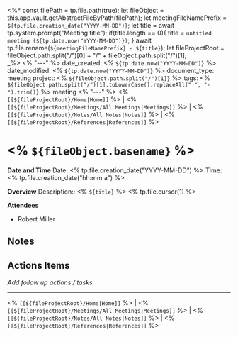 <%*
	const filePath = tp.file.path(true);
	let fileObject = this.app.vault.getAbstractFileByPath(filePath);
	let meetingFileNamePrefix = `${tp.file.creation_date("YYYY-MM-DD")}`;
	let title = await tp.system.prompt("Meeting title");
	if(title.length == 0){
		title = `untitled meeting (${tp.date.now("YYYY-MM-DD")})`;
	}
	await tp.file.rename(`${meetingFileNamePrefix} - ${title}`);
	let fileProjectRoot = fileObject.path.split("/")[0] + "/" + fileObject.path.split("/")[1];	
_%>
<% "---" %>
date_created: <% `${tp.date.now("YYYY-MM-DD")}` %>
date_modified: <% `${tp.date.now("YYYY-MM-DD")}` %>
document_type: meeting
project: <% `${fileObject.path.split("/")[1]}` %>
tags: <% `${fileObject.path.split("/")[1].toLowerCase().replaceAll(" ", "-").trim()}` %> meeting
<% "---" %>
<% `[[${fileProjectRoot}/Home|Home]]` %> | <% `[[${fileProjectRoot}/Meetings/All Meetings|Meetings]]` %> | <% `[[${fileProjectRoot}/Notes/All Notes|Notes]]` %> | <% `[[${fileProjectRoot}/References|References]]` %>
# <% `${fileObject.basename}` %>
**Date and Time**
Date: <% tp.file.creation_date("YYYY-MM-DD") %>
Time: <% tp.file.creation_date("hh:mm a") %>

**Overview**
Description:: <% `${title}` %> <% tp.file.cursor(1) %>

**Attendees**
- Robert Miller

## Notes


## Actions Items
*Add follow up actions / tasks*


---
<% `[[${fileProjectRoot}/Home|Home]]` %> | <% `[[${fileProjectRoot}/Meetings/All Meetings|Meetings]]` %> | <% `[[${fileProjectRoot}/Notes/All Notes|Notes]]` %> | <% `[[${fileProjectRoot}/References|References]]` %>
